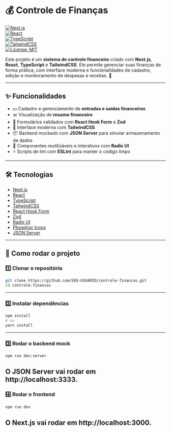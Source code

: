 # 💰 Controle de Finanças  

[![Next.js](https://img.shields.io/badge/Next.js-15.3.2-black?logo=next.js)](https://nextjs.org/)  
[![React](https://img.shields.io/badge/React-19-blue?logo=react)](https://react.dev/)  
[![TypeScript](https://img.shields.io/badge/TypeScript-5-blue?logo=typescript)](https://www.typescriptlang.org/)  
[![TailwindCSS](https://img.shields.io/badge/TailwindCSS-4-38B2AC?logo=tailwind-css&logoColor=white)](https://tailwindcss.com/)  
[![License: MIT](https://img.shields.io/badge/License-MIT-yellow.svg)](./LICENSE)  

Este projeto é um **sistema de controle financeiro** criado com **Next.js**, **React**, **TypeScript** e **TailwindCSS**. Ele permite gerenciar suas finanças de forma prática, com interface moderna e funcionalidades de cadastro, edição e monitoramento de despesas e receitas. 💸  

---

## ✨ Funcionalidades

- 💵 Cadastro e gerenciamento de **entradas e saídas financeiras**  
- 📊 Visualização de **resumo financeiro**  
- 📝 Formulários validados com **React Hook Form** e **Zod**  
- 🎨 Interface moderna com **TailwindCSS**  
- 📦 Backend mockado com **JSON Server** para simular armazenamento de dados  
- 🧩 Componentes reutilizáveis e interativos com **Radix UI**  
- ⚡ Scripts de lint com **ESLint** para manter o código limpo  

---

## 🛠️ Tecnologias

- [Next.js](https://nextjs.org/)  
- [React](https://react.dev/)  
- [TypeScript](https://www.typescriptlang.org/)  
- [TailwindCSS](https://tailwindcss.com/)  
- [React Hook Form](https://react-hook-form.com/)  
- [Zod](https://zod.dev/)  
- [Radix UI](https://www.radix-ui.com/)  
- [Phosphor Icons](https://phosphoricons.com/)  
- [JSON Server](https://github.com/typicode/json-server)  

---

## 🚀 Como rodar o projeto

### 1️⃣ Clonar o repositório
```bash
git clone https://github.com/SEU-USUARIO/controle-financas.git
cd controle-financas
```

---

### 2️⃣ Instalar dependências

```bash
npm install
# ou
yarn install
```

---

### 3️⃣ Rodar o backend mock

```bash
npm run dev:server
```
O JSON Server vai rodar em http://localhost:3333.
---

### 4️⃣ Rodar o frontend

```bash
npm run dev
```
O Next.js vai rodar em http://localhost:3000.
---
